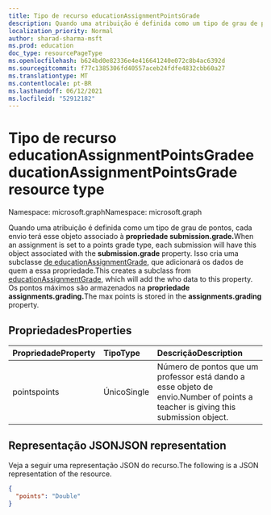 ```yaml
---
title: Tipo de recurso educationAssignmentPointsGrade
description: Quando uma atribuição é definida como um tipo de grau de pontos, cada envio terá esse objeto associado à **propriedade submission.grade.**
localization_priority: Normal
author: sharad-sharma-msft
ms.prod: education
doc_type: resourcePageType
ms.openlocfilehash: b624bd0e82336e4e416641240e072c8b4ac6392d
ms.sourcegitcommit: f77c1385306fd40557aceb24fdfe4832cbb60a27
ms.translationtype: MT
ms.contentlocale: pt-BR
ms.lasthandoff: 06/12/2021
ms.locfileid: "52912182"
---
```

# <a name="educationassignmentpointsgrade-resource-type"></a><span data-ttu-id="b0aec-103">Tipo de recurso educationAssignmentPointsGrade</span><span class="sxs-lookup"><span data-stu-id="b0aec-103">educationAssignmentPointsGrade resource type</span></span>

<span data-ttu-id="b0aec-104">Namespace: microsoft.graph</span><span class="sxs-lookup"><span data-stu-id="b0aec-104">Namespace: microsoft.graph</span></span>

<span data-ttu-id="b0aec-105">Quando uma atribuição é definida como um tipo de grau de pontos, cada envio terá esse objeto associado à **propriedade submission.grade.**</span><span class="sxs-lookup"><span data-stu-id="b0aec-105">When an assignment is set to a points grade type, each submission will have this object associated with the **submission.grade** property.</span></span> <span data-ttu-id="b0aec-106">Isso cria uma subclasse [de educationAssignmentGrade](educationassignmentgrade.md), que adicionará os dados de quem a essa propriedade.</span><span class="sxs-lookup"><span data-stu-id="b0aec-106">This creates a subclass from [educationAssignmentGrade](educationassignmentgrade.md), which will add the who data to this property.</span></span> <span data-ttu-id="b0aec-107">Os pontos máximos são armazenados na **propriedade assignments.grading.**</span><span class="sxs-lookup"><span data-stu-id="b0aec-107">The max points is stored in the **assignments.grading** property.</span></span>


## <a name="properties"></a><span data-ttu-id="b0aec-108">Propriedades</span><span class="sxs-lookup"><span data-stu-id="b0aec-108">Properties</span></span>
| <span data-ttu-id="b0aec-109">Propriedade</span><span class="sxs-lookup"><span data-stu-id="b0aec-109">Property</span></span>     | <span data-ttu-id="b0aec-110">Tipo</span><span class="sxs-lookup"><span data-stu-id="b0aec-110">Type</span></span>   |<span data-ttu-id="b0aec-111">Descrição</span><span class="sxs-lookup"><span data-stu-id="b0aec-111">Description</span></span>|
|:---------------|:--------|:----------|
|<span data-ttu-id="b0aec-112">points</span><span class="sxs-lookup"><span data-stu-id="b0aec-112">points</span></span>|<span data-ttu-id="b0aec-113">Único</span><span class="sxs-lookup"><span data-stu-id="b0aec-113">Single</span></span>|<span data-ttu-id="b0aec-114">Número de pontos que um professor está dando a esse objeto de envio.</span><span class="sxs-lookup"><span data-stu-id="b0aec-114">Number of points a teacher is giving this submission object.</span></span>|

## <a name="json-representation"></a><span data-ttu-id="b0aec-115">Representação JSON</span><span class="sxs-lookup"><span data-stu-id="b0aec-115">JSON representation</span></span>

<span data-ttu-id="b0aec-116">Veja a seguir uma representação JSON do recurso.</span><span class="sxs-lookup"><span data-stu-id="b0aec-116">The following is a JSON representation of the resource.</span></span>

<!-- {
  "blockType": "resource",
  "optionalProperties": [

  ],
  "@odata.type": "microsoft.graph.educationAssignmentPointsGrade"
}-->

```json
{
  "points": "Double"
}

```

<!-- uuid: 8fcb5dbc-d5aa-4681-8e31-b001d5168d79
2015-10-25 14:57:30 UTC -->
<!--
{
  "type": "#page.annotation",
  "description": "educationAssignmentPointsGrade resource",
  "keywords": "",
  "section": "documentation",
  "tocPath": "",
  "suppressions": []
}
-->


